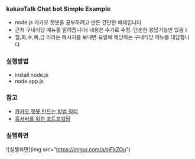 ### kakaoTalk Chat bot Simple Example
- node.js 카카오 챗봇을 공부하려고 만든 간단한 예제입니다
- 근처 구내식당 메뉴를 알려줍니다( 내용은 수기로 수정. 단순한 응답기능만 있음 )
- 월,화,수,목,금 이라는 메시지를 보내면 요일에 해당하는 구내식당 메뉴를 대답합니다

### 실행방법
- install node.js
- node app.js

### 참고
- [카카오 챗봇 만드는 방법 정리](https://parkwonhui.github.io/server/2018/11/18/server-kakao-chat-bot.html)
- [홈서버를 위한 포트포워딩](https://parkwonhui.github.io/server/2018/11/18/server-port-forwarding.html)

### 실행화면
![실행화면](img src="https://imgur.com/a/sjFkZOu")

